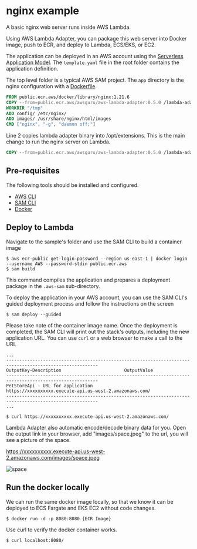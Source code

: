 # nginx example

A basic nginx web server runs inside AWS Lambda. 

Using AWS Lambda Adapter, you can package this web server into Docker image, push to ECR, and deploy to Lambda, ECS/EKS, or EC2.

The application can be deployed in an AWS account using the [Serverless Application Model](https://github.com/awslabs/serverless-application-model). The `template.yaml` file in the root folder contains the application definition.

The top level folder is a typical AWS SAM project. The `app` directory is the nginx configuration with a [Dockerfile](app/Dockerfile).

```dockerfile
FROM public.ecr.aws/docker/library/nginx:1.21.6
COPY --from=public.ecr.aws/awsguru/aws-lambda-adapter:0.5.0 /lambda-adapter /opt/extensions/lambda-adapter
WORKDIR "/tmp"
ADD config/ /etc/nginx/
ADD images/ /usr/share/nginx/html/images
CMD ["nginx", "-g", "daemon off;"]
```

Line 2 copies lambda adapter binary into /opt/extensions. This is the main change to run the nginx server on Lambda. 

```dockerfile
COPY --from=public.ecr.aws/awsguru/aws-lambda-adapter:0.5.0 /lambda-adapter /opt/extensions/lambda-adapter
```

## Pre-requisites

The following tools should be installed and configured.

* [AWS CLI](https://aws.amazon.com/cli/)
* [SAM CLI](https://github.com/awslabs/aws-sam-cli)
* [Docker](https://www.docker.com/products/docker-desktop)


## Deploy to Lambda
Navigate to the sample's folder and use the SAM CLI to build a container image
```shell
$ aws ecr-public get-login-password --region us-east-1 | docker login --username AWS --password-stdin public.ecr.aws
$ sam build
```

This command compiles the application and prepares a deployment package in the `.aws-sam` sub-directory.

To deploy the application in your AWS account, you can use the SAM CLI's guided deployment process and follow the instructions on the screen

```shell
$ sam deploy --guided
```
Please take note of the container image name.
Once the deployment is completed, the SAM CLI will print out the stack's outputs, including the new application URL. You can use `curl` or a web browser to make a call to the URL

```shell
...
---------------------------------------------------------------------------------------------------------
OutputKey-Description                        OutputValue
---------------------------------------------------------------------------------------------------------
PetStoreApi - URL for application            https://xxxxxxxxxx.execute-api.us-west-2.amazonaws.com/
---------------------------------------------------------------------------------------------------------
...

$ curl https://xxxxxxxxxx.execute-api.us-west-2.amazonaws.com/
```

Lambda Adapter also automatic encode/decode binary data for you. Open the output link in your browser, add "images/space.jpeg" to the url, you will see a picture of the space. 

https://xxxxxxxxxx.execute-api.us-west-2.amazonaws.com/images/space.jpeg

![space](app/images/space.jpeg)

## Run the docker locally

We can run the same docker image locally, so that we know it can be deployed to ECS Fargate and EKS EC2 without code changes.

```shell
$ docker run -d -p 8080:8080 {ECR Image}

```

Use curl to verify the docker container works.

```shell
$ curl localhost:8080/ 
```
